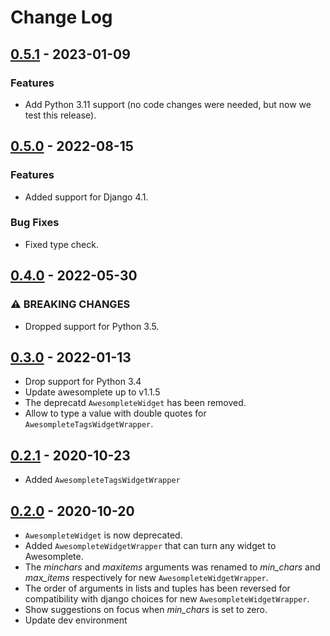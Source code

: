 # Change Log

## [0.5.1](https://github.com/dldevinc/django-awesomplete/tree/v0.5.1) - 2023-01-09

### Features

- Add Python 3.11 support (no code changes were needed, but now we test this release).

## [0.5.0](https://github.com/dldevinc/django-awesomplete/tree/v0.5.0) - 2022-08-15

### Features

-   Added support for Django 4.1.

### Bug Fixes

-   Fixed type check.

## [0.4.0](https://github.com/dldevinc/django-awesomplete/tree/v0.4.0) - 2022-05-30

### ⚠ BREAKING CHANGES

-   Dropped support for Python 3.5.

## [0.3.0](https://github.com/dldevinc/django-awesomplete/tree/v0.3.0) - 2022-01-13

-   Drop support for Python 3.4
-   Update awesomplete up to v1.1.5
-   The deprecatd `AwesompleteWidget` has been removed.
-   Allow to type a value with double quotes for `AwesompleteTagsWidgetWrapper`.

## [0.2.1](https://github.com/dldevinc/django-awesomplete/tree/v0.2.1) - 2020-10-23

-   Added `AwesompleteTagsWidgetWrapper`

## [0.2.0](https://github.com/dldevinc/django-awesomplete/tree/v0.2.0) - 2020-10-20

-   `AwesompleteWidget` is now deprecated.
-   Added `AwesompleteWidgetWrapper` that can turn any widget to Awesomplete.
-   The _minchars_ and _maxitems_ arguments was renamed to _min_chars_ and _max_items_
    respectively for new `AwesompleteWidgetWrapper`.
-   The order of arguments in lists and tuples has been reversed
    for compatibility with django choices for new `AwesompleteWidgetWrapper`.
-   Show suggestions on focus when _min_chars_ is set to zero.
-   Update dev environment
